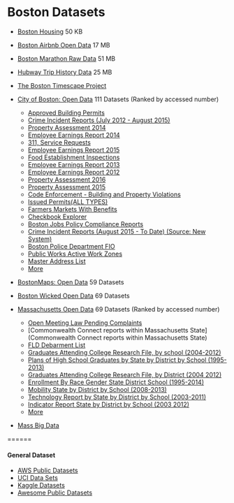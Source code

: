 # Boston Datasets

* [Boston Housing](https://archive.ics.uci.edu/ml/datasets/Housing) 50 KB	
* [Boston Airbnb Open Data](https://www.kaggle.com/airbnb/boston) 17 MB	
* [Boston Marathon Raw Data](https://github.com/llimllib/bostonmarathon) 51 MB
* [Hubway Trip History Data](http://hubwaydatachallenge.org) 25 MB
* [The Boston Timescape Project](http://timescape.mit.edu)
* [City of Boston: Open Data](https://data.cityofboston.gov/browse?limitTo=datasets) 111 Datasets
  (Ranked by accessed number)
  * [Approved Building Permits](https://data.cityofboston.gov/Permitting/Approved-Building-Permits/msk6-43c6)
  * [Crime Incident Reports (July 2012 - August 2015) ](https://data.cityofboston.gov/Public-Safety/Crime-Incident-Reports-July-2012-August-2015-Sourc/7cdf-6fgx)
  * [Property Assessment 2014](https://data.cityofboston.gov/dataset/Property-Assessment-2014/qz7u-kb7x)
  * [Employee Earnings Report 2014](https://data.cityofboston.gov/Finance/Employee-Earnings-Report-2014/4swk-wcg8)
  * [311, Service Requests](https://data.cityofboston.gov/City-Services/311-Service-Requests/awu8-dc52)
  * [Employee Earnings Report 2015](https://data.cityofboston.gov/Finance/Employee-Earnings-Report-2015/ah28-sywy)
  * [Food Establishment Inspections](https://data.cityofboston.gov/Health/Food-Establishment-Inspections/qndu-wx8w)
  * [Employee Earnings Report 2013](https://data.cityofboston.gov/Finance/Employee-Earnings-Report-2013/54s2-yxpg)
  * [Employee Earnings Report 2012](https://data.cityofboston.gov/Finance/Employee-Earnings-Report-2012/effb-uspk)
  * [Property Assessment 2016](https://data.cityofboston.gov/Permitting/Property-Assessment-2016/i7w8-ure5)
  * [Property Assessment 2015](https://data.cityofboston.gov/Permitting/Property-Assessment-2015/yv8c-t43q)
  * [Code Enforcement - Building and Property Violations](https://data.cityofboston.gov/Permitting/Code-Enforcement-Building-and-Property-Violations/8sq6-p7et)
  * [Issued Permits(ALL TYPES)](https://data.cityofboston.gov/Permitting/Issued-Permits-ALL-TYPES-/2hre-tvqe)
  * [Farmers Markets With Benefits](https://data.cityofboston.gov/Health/Farmers-Markets-With-Benefits/udwx-qxp4)
  * [Checkbook Explorer](https://data.cityofboston.gov/Finance/Checkbook-Explorer/gqai-h7bg)
  * [Boston Jobs Policy Compliance Reports](https://data.cityofboston.gov/City-Services/Boston-Jobs-Policy-Compliance-Reports/uycd-mi6b)
  * [Crime Incident Reports (August 2015 - To Date) (Source: New System) ](https://data.cityofboston.gov/Public-Safety/Crime-Incident-Reports-August-2015-To-Date-Source-/fqn4-4qap)
  * [Boston Police Department FIO](https://data.cityofboston.gov/Public-Safety/Boston-Police-Department-FIO/xmmk-i78r)
  * [Public Works Active Work Zones](https://data.cityofboston.gov/Permitting/Public-Works-Active-Work-Zones/4xn9-dedu)
  * [Master Address List](https://data.cityofboston.gov/City-Services/Master-Address-List/t85d-b449)
  * [More](https://data.cityofboston.gov/browse?limitTo=datasets)

* [BostonMaps: Open Data](http://bostonopendata.boston.opendata.arcgis.com/datasets?sort_by=relevance) 59 Datasets
* [Boston Wicked Open Data](https://boston.opendatasoft.com/explore/?sort=modified) 69 Datasets
* [Massachusetts Open Data](https://data.mass.gov/browse) 69 Datasets
  (Ranked by accessed number)
  * [Open Meeting Law Pending Complaints](https://data.mass.gov/dataset/Open-Meeting-Law-Pending-Complaints/7znt-2w6a)
  * [Commonwealth Connect reports within Massachusetts State](Commonwealth Connect reports within Massachusetts State)
  * [FLD Debarment List](https://data.mass.gov/dataset/FLD-Debarment-List/gccc-c83i)
  * [Graduates Attending College Research File, by school (2004-2012)](https://data.mass.gov/Education/Graduates-Attending-College-Research-File-by-schoo/grya-vhq5)
  * [Plans of High School Graduates by State by District by School (1995-2013)](https://data.mass.gov/Education/Plans-of-High-School-Graduates-by-State-by-Distric/4gjc-rc88)
  * [Graduates Attending College Research File, by District (2004 2012)](https://data.mass.gov/Education/Graduates-Attending-College-Research-File-by-Distr/bgnd-qn7b)
  * [Enrollment By Race Gender State District School (1995-2014)](https://data.mass.gov/Education/Enrollment-By-Race-Gender-State-District-School-19/rse6-bh87)
  * [Mobility State by District by School (2008-2013)](https://data.mass.gov/Education/Mobility-State-by-District-by-School-2008-2013-/vh84-t9k7)
  * [Technology Report by State by District by School (2003-2011)](https://data.mass.gov/Education/Technology-Report-by-State-by-District-by-School-2/c2he-p42r)
  * [Indicator Report State by District by School (2003 2012)](https://data.mass.gov/Education/Indicator-Report-State-by-District-by-School-2003-/4qfy-663k)
  * [More](https://data.mass.gov/browse)
  
* [Mass Big Data](http://massbigdata.org/data)

======
#### General Dataset 
* [AWS Public Datasets](https://aws.amazon.com/public-datasets/)
* [UCI Data Sets](https://archive.ics.uci.edu/ml/datasets.html)
* [Kaggle Datasets](https://www.kaggle.com/datasets)
* [Awesome Public Datasets](https://github.com/caesar0301/awesome-public-datasets)
	

		
		
		
		
	
		

